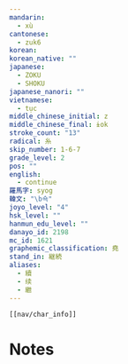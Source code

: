 ```yaml
---
mandarin:
  - xù
cantonese:
  - zuk6
korean:
korean_native: ""
japanese:
  - ZOKU
  - SHOKU
japanese_nanori: ""
vietnamese:
  - tục
middle_chinese_initial: z
middle_chinese_final: ɨok
stroke_count: "13"
radical: 糸
skip_number: 1-6-7
grade_level: 2
pos: ""
english:
  - continue
羅馬字: syog
韓文: "\b쇽"
joyo_level: "4"
hsk_level: ""
hanmun_edu_level: ""
danayo_id: 2198
mc_id: 1621
graphemic_classification: 堯
stand_in: 継続
aliases:
  - 續
  - 续
  - 繼
---
```

```meta-bind-embed
[[nav/char_info]]
```

# Notes

